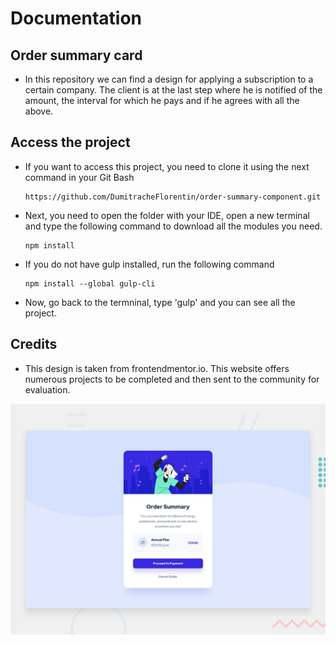 # Documentation

## Order summary card

- In this repository we can find a design for applying a subscription to a certain company. The client is at the last step where he is notified of the amount, the interval for which he pays and if he agrees with all the above.

## Access the project
- If you want to access this project, you need to clone it using the next command in your Git Bash

  ```
  https://github.com/DumitracheFlorentin/order-summary-component.git
  ```
 
- Next, you need to open the folder with your IDE, open a new terminal and type the following command to download all the modules you need.

  ```
  npm install
  ```
  
- If you do not have gulp installed, run the following command

  ```
  npm install --global gulp-cli
  ```
  
- Now, go back to the termninal, type 'gulp' and you can see all the project.

## Credits

- This design is taken from frontendmentor.io. This website offers numerous projects to be completed and then sent to the community for evaluation. 

![Design preview for the Order summary card coding challenge](./design/desktop-preview.jpg)
